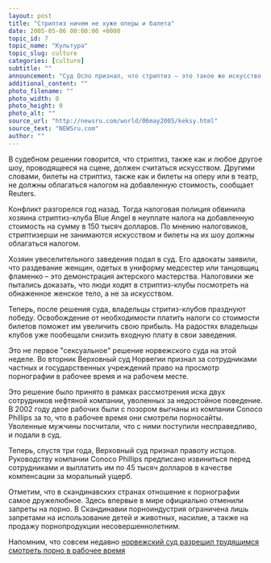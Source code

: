 ```yaml
---
layout: post
title: "Стриптиз ничем не хуже оперы и балета"
date: 2005-05-06 00:00:00 +0000
topic_id: 7
topic_name: "Культура"
topic_slug: culture
categories: [culture]
subtitle: ""
announcement: "Суд Осло признал, что стриптиз – это такое же искусство, как опера или балет. Это решение было принято в рамках рассмотрения судебного спора между налоговой службой Норвегии и владельцем одного из ночных клубов Осло."
additional_content: ""
photo_filename: ""
photo_width: 0
photo_height: 0
photo_alt: ""
source_url: "http://newsru.com/world/06may2005/keksy.html"
source_text: "NEWSru.com"
author: ""
---
```

В судебном решении говорится, что стриптиз, также как и любое другое шоу, проводящееся на сцене, должен считаться искусством. Другими словами, билеты на стриптиз, также как и билеты на оперу или в театр, не должны облагаться налогом на добавленную стоимость, сообщает Reuters.

Конфликт разгорелся год назад. Тогда налоговая полиция обвинила хозяина стриптиз-клуба Blue Angel в неуплате налога на добавленную стоимость на сумму в 150 тысяч долларов. По мнению налоговиков, стриптизерши не занимаются искусством и билеты на их шоу должны облагаться налогом.

Хозяин увеселительного заведения подал в суд. Его адвокаты заявили, что раздевание женщин, одетых в униформу медсестер или танцовщиц фламенко – это демонстрация актерского мастерства. Налоговики же пытались доказать, что люди ходят в стриптиз-клубы посмотреть на обнаженное женское тело, а не за искусством.

Теперь, после решения суда, владельцы стритиз-клубов празднуют победу. Освобождение от необходимости платить налоги со стоимости билетов поможет им увеличить свою прибыль. На радостях владельцы клубов уже пообещали снизить входную плату в свои заведения.

Это не первое "сексуальное" решение норвежского суда на этой неделе. Во вторник Верховный суд Норвегии признал за сотрудниками частных и государственных учреждений право на просмотр порнографии в рабочее время и на рабочем месте.

Это решение было принято в рамках рассмотрения иска двух сотрудников нефтяной компании, уволенных за недостойное поведение. В 2002 году двое рабочих были с позором выгнаны из компании Conoco Phillips за то, что в рабочее время они смотрели порносайты. Уволенные мужчины посчитали, что с ними поступили несправедливо, и подали в суд.

Теперь, спустя три года, Верховный суд признал правоту истцов. Руководству компании Conoco Phillips предписано извиниться перед сотрудниками и выплатить им по 45 тысяч долларов в качестве компенсации за моральный ущерб.

Отметим, что в скандинавских странах отношение к порнографии самое дружелюбное. Здесь впервые в мире официально отменили запреты на порно. В Скандинавии порноиндустрия ограничена лишь запретами на использование детей и животных, насилие, а также на продажу порнопродукции несовершеннолетним.

Напомним, что совсем недавно <a href="https://absite.ru/txt/fun/807.html">норвежский суд разрешил трудящимся смотреть порно в рабочее время</a>

